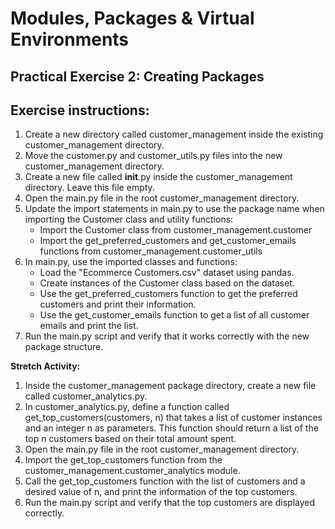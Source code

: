 # Modules, Packages & Virtual Environments

## Practical Exercise 2: Creating Packages

## Exercise instructions:

1. Create a new directory called customer_management inside the existing customer_management directory. 
2. Move the customer.py and customer_utils.py files into the new customer_management directory. 
3. Create a new file called __init__.py inside the customer_management directory. Leave this file empty. 
4. Open the main.py file in the root customer_management directory. 
5. Update the import statements in main.py to use the package name when importing the Customer class and utility functions: 
    * Import the Customer class from customer_management.customer 
    * Import the get_preferred_customers and get_customer_emails functions from customer_management.customer_utils 
6. In main.py, use the imported classes and functions: 
    * Load the "Ecommerce Customers.csv" dataset using pandas. 
    * Create instances of the Customer class based on the dataset. 
    * Use the get_preferred_customers function to get the preferred customers and print their information. 
    * Use the get_customer_emails function to get a list of all customer emails and print the list. 
7. Run the main.py script and verify that it works correctly with the new package structure. 
   
**Stretch Activity:**
1. Inside the customer_management package directory, create a new file called customer_analytics.py. 
2. In customer_analytics.py, define a function called get_top_customers(customers, n) that takes a list of customer instances and an integer n as parameters. This function should return a list of the top n customers based on their total amount spent. 
3. Open the main.py file in the root customer_management directory. 
4. Import the get_top_customers function from the customer_management.customer_analytics module. 
5. Call the get_top_customers function with the list of customers and a desired value of n, and print the information of the top customers. 
6. Run the main.py script and verify that the top customers are displayed correctly.
